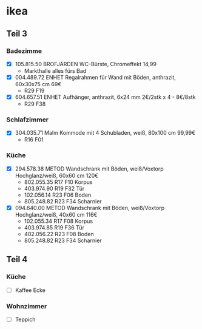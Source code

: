# ikea

## Teil 3

### Badezimme

- [x] 105.815.50 BROFJÄRDEN WC-Bürste, Chromeffekt 14,99
  - Markthalle alles fürs Bad
- [x] 004.489.72 ENHET Regalrahmen für Wand mit Böden, anthrazit, 60x30x75 cm  69€
  - R29 F19
- [x] 604.657.51 ENHET Aufhänger, anthrazit, 6x24 mm 2€/2stk x 4 - 8€/8stk
  - R29 F38

### Schlafzimmer

- [x] 304.035.71 Malm Kommode mit 4 Schubladen, weiß, 80x100 cm 99,99€
  - R16 F01

### Küche

- [x] 294.578.38 METOD Wandschrank mit Böden, weiß/Voxtorp Hochglanz/weiß, 60x60 cm 120€
  - 802.055.35 R17 F10 Korpus
  - 403.974.90 R19 F32 Tür
  - 102.056.14 R23 F06 Boden
  - 805.248.82 R23 F34 Scharnier
- [x] 094.640.00 METOD Wandschrank mit Böden, weiß/Voxtorp Hochglanz/weiß, 40x60 cm 116€
  - 102.055.34 R17 F08 Korpus
  - 403.974.85 R19 F36 Tür
  - 402.056.22 R23 F08 Boden
  - 805.248.82 R23 F34 Scharnier

## Teil 4

### Küche

- [ ] Kaffee Ecke

### Wohnzimmer

- [ ] Teppich
